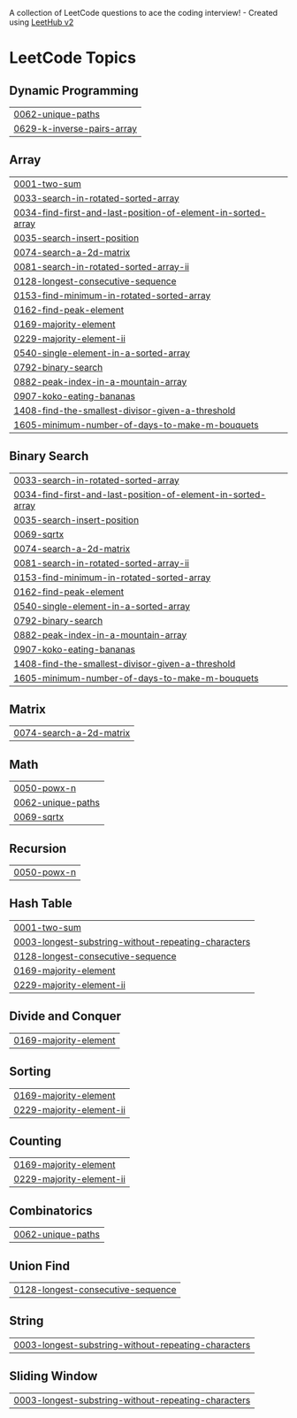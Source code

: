 A collection of LeetCode questions to ace the coding interview! - Created using [LeetHub v2](https://github.com/arunbhardwaj/LeetHub-2.0)
<!---LeetCode Topics Start-->
# LeetCode Topics
## Dynamic Programming
|  |
| ------- |
| [0062-unique-paths](https://github.com/SHAIKSHAFINA/DSA-PRACTICE/tree/master/0062-unique-paths) |
| [0629-k-inverse-pairs-array](https://github.com/SHAIKSHAFINA/DSA-PRACTICE/tree/master/0629-k-inverse-pairs-array) |
## Array
|  |
| ------- |
| [0001-two-sum](https://github.com/SHAIKSHAFINA/DSA-PRACTICE/tree/master/0001-two-sum) |
| [0033-search-in-rotated-sorted-array](https://github.com/SHAIKSHAFINA/DSA-PRACTICE/tree/master/0033-search-in-rotated-sorted-array) |
| [0034-find-first-and-last-position-of-element-in-sorted-array](https://github.com/SHAIKSHAFINA/DSA-PRACTICE/tree/master/0034-find-first-and-last-position-of-element-in-sorted-array) |
| [0035-search-insert-position](https://github.com/SHAIKSHAFINA/DSA-PRACTICE/tree/master/0035-search-insert-position) |
| [0074-search-a-2d-matrix](https://github.com/SHAIKSHAFINA/DSA-PRACTICE/tree/master/0074-search-a-2d-matrix) |
| [0081-search-in-rotated-sorted-array-ii](https://github.com/SHAIKSHAFINA/DSA-PRACTICE/tree/master/0081-search-in-rotated-sorted-array-ii) |
| [0128-longest-consecutive-sequence](https://github.com/SHAIKSHAFINA/DSA-PRACTICE/tree/master/0128-longest-consecutive-sequence) |
| [0153-find-minimum-in-rotated-sorted-array](https://github.com/SHAIKSHAFINA/DSA-PRACTICE/tree/master/0153-find-minimum-in-rotated-sorted-array) |
| [0162-find-peak-element](https://github.com/SHAIKSHAFINA/DSA-PRACTICE/tree/master/0162-find-peak-element) |
| [0169-majority-element](https://github.com/SHAIKSHAFINA/DSA-PRACTICE/tree/master/0169-majority-element) |
| [0229-majority-element-ii](https://github.com/SHAIKSHAFINA/DSA-PRACTICE/tree/master/0229-majority-element-ii) |
| [0540-single-element-in-a-sorted-array](https://github.com/SHAIKSHAFINA/DSA-PRACTICE/tree/master/0540-single-element-in-a-sorted-array) |
| [0792-binary-search](https://github.com/SHAIKSHAFINA/DSA-PRACTICE/tree/master/0792-binary-search) |
| [0882-peak-index-in-a-mountain-array](https://github.com/SHAIKSHAFINA/DSA-PRACTICE/tree/master/0882-peak-index-in-a-mountain-array) |
| [0907-koko-eating-bananas](https://github.com/SHAIKSHAFINA/DSA-PRACTICE/tree/master/0907-koko-eating-bananas) |
| [1408-find-the-smallest-divisor-given-a-threshold](https://github.com/SHAIKSHAFINA/DSA-PRACTICE/tree/master/1408-find-the-smallest-divisor-given-a-threshold) |
| [1605-minimum-number-of-days-to-make-m-bouquets](https://github.com/SHAIKSHAFINA/DSA-PRACTICE/tree/master/1605-minimum-number-of-days-to-make-m-bouquets) |
## Binary Search
|  |
| ------- |
| [0033-search-in-rotated-sorted-array](https://github.com/SHAIKSHAFINA/DSA-PRACTICE/tree/master/0033-search-in-rotated-sorted-array) |
| [0034-find-first-and-last-position-of-element-in-sorted-array](https://github.com/SHAIKSHAFINA/DSA-PRACTICE/tree/master/0034-find-first-and-last-position-of-element-in-sorted-array) |
| [0035-search-insert-position](https://github.com/SHAIKSHAFINA/DSA-PRACTICE/tree/master/0035-search-insert-position) |
| [0069-sqrtx](https://github.com/SHAIKSHAFINA/DSA-PRACTICE/tree/master/0069-sqrtx) |
| [0074-search-a-2d-matrix](https://github.com/SHAIKSHAFINA/DSA-PRACTICE/tree/master/0074-search-a-2d-matrix) |
| [0081-search-in-rotated-sorted-array-ii](https://github.com/SHAIKSHAFINA/DSA-PRACTICE/tree/master/0081-search-in-rotated-sorted-array-ii) |
| [0153-find-minimum-in-rotated-sorted-array](https://github.com/SHAIKSHAFINA/DSA-PRACTICE/tree/master/0153-find-minimum-in-rotated-sorted-array) |
| [0162-find-peak-element](https://github.com/SHAIKSHAFINA/DSA-PRACTICE/tree/master/0162-find-peak-element) |
| [0540-single-element-in-a-sorted-array](https://github.com/SHAIKSHAFINA/DSA-PRACTICE/tree/master/0540-single-element-in-a-sorted-array) |
| [0792-binary-search](https://github.com/SHAIKSHAFINA/DSA-PRACTICE/tree/master/0792-binary-search) |
| [0882-peak-index-in-a-mountain-array](https://github.com/SHAIKSHAFINA/DSA-PRACTICE/tree/master/0882-peak-index-in-a-mountain-array) |
| [0907-koko-eating-bananas](https://github.com/SHAIKSHAFINA/DSA-PRACTICE/tree/master/0907-koko-eating-bananas) |
| [1408-find-the-smallest-divisor-given-a-threshold](https://github.com/SHAIKSHAFINA/DSA-PRACTICE/tree/master/1408-find-the-smallest-divisor-given-a-threshold) |
| [1605-minimum-number-of-days-to-make-m-bouquets](https://github.com/SHAIKSHAFINA/DSA-PRACTICE/tree/master/1605-minimum-number-of-days-to-make-m-bouquets) |
## Matrix
|  |
| ------- |
| [0074-search-a-2d-matrix](https://github.com/SHAIKSHAFINA/DSA-PRACTICE/tree/master/0074-search-a-2d-matrix) |
## Math
|  |
| ------- |
| [0050-powx-n](https://github.com/SHAIKSHAFINA/DSA-PRACTICE/tree/master/0050-powx-n) |
| [0062-unique-paths](https://github.com/SHAIKSHAFINA/DSA-PRACTICE/tree/master/0062-unique-paths) |
| [0069-sqrtx](https://github.com/SHAIKSHAFINA/DSA-PRACTICE/tree/master/0069-sqrtx) |
## Recursion
|  |
| ------- |
| [0050-powx-n](https://github.com/SHAIKSHAFINA/DSA-PRACTICE/tree/master/0050-powx-n) |
## Hash Table
|  |
| ------- |
| [0001-two-sum](https://github.com/SHAIKSHAFINA/DSA-PRACTICE/tree/master/0001-two-sum) |
| [0003-longest-substring-without-repeating-characters](https://github.com/SHAIKSHAFINA/DSA-PRACTICE/tree/master/0003-longest-substring-without-repeating-characters) |
| [0128-longest-consecutive-sequence](https://github.com/SHAIKSHAFINA/DSA-PRACTICE/tree/master/0128-longest-consecutive-sequence) |
| [0169-majority-element](https://github.com/SHAIKSHAFINA/DSA-PRACTICE/tree/master/0169-majority-element) |
| [0229-majority-element-ii](https://github.com/SHAIKSHAFINA/DSA-PRACTICE/tree/master/0229-majority-element-ii) |
## Divide and Conquer
|  |
| ------- |
| [0169-majority-element](https://github.com/SHAIKSHAFINA/DSA-PRACTICE/tree/master/0169-majority-element) |
## Sorting
|  |
| ------- |
| [0169-majority-element](https://github.com/SHAIKSHAFINA/DSA-PRACTICE/tree/master/0169-majority-element) |
| [0229-majority-element-ii](https://github.com/SHAIKSHAFINA/DSA-PRACTICE/tree/master/0229-majority-element-ii) |
## Counting
|  |
| ------- |
| [0169-majority-element](https://github.com/SHAIKSHAFINA/DSA-PRACTICE/tree/master/0169-majority-element) |
| [0229-majority-element-ii](https://github.com/SHAIKSHAFINA/DSA-PRACTICE/tree/master/0229-majority-element-ii) |
## Combinatorics
|  |
| ------- |
| [0062-unique-paths](https://github.com/SHAIKSHAFINA/DSA-PRACTICE/tree/master/0062-unique-paths) |
## Union Find
|  |
| ------- |
| [0128-longest-consecutive-sequence](https://github.com/SHAIKSHAFINA/DSA-PRACTICE/tree/master/0128-longest-consecutive-sequence) |
## String
|  |
| ------- |
| [0003-longest-substring-without-repeating-characters](https://github.com/SHAIKSHAFINA/DSA-PRACTICE/tree/master/0003-longest-substring-without-repeating-characters) |
## Sliding Window
|  |
| ------- |
| [0003-longest-substring-without-repeating-characters](https://github.com/SHAIKSHAFINA/DSA-PRACTICE/tree/master/0003-longest-substring-without-repeating-characters) |
<!---LeetCode Topics End-->